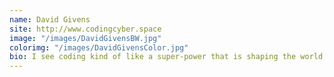 ```yaml
---
name: David Givens
site: http://www.codingcyber.space
image: "/images/DavidGivensBW.jpg"
colorimg: "/images/DavidGivensColor.jpg"
bio: I see coding kind of like a super-power that is shaping the world, and I'm excited for the opportunity to contribute.
---
```

